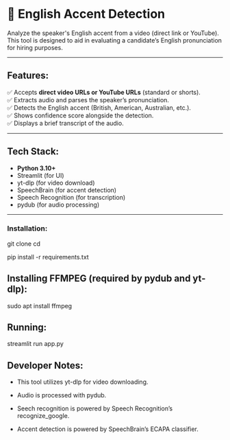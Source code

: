 # 🎤 English Accent Detection

Analyze the speaker's English accent from a video (direct link or YouTube).  
This tool is designed to aid in evaluating a candidate’s English pronunciation for hiring purposes.

---

## Features:

✅ Accepts **direct video URLs or YouTube URLs** (standard or shorts).  
✅ Extracts audio and parses the speaker’s pronunciation.  
✅ Detects the English accent (British, American, Australian, etc.).  
✅ Shows confidence score alongside the detection.  
✅ Displays a brief transcript of the audio.

---

## Tech Stack:

- **Python 3.10+**
- Streamlit (for UI)
- yt-dlp (for video download)
- SpeechBrain (for accent detection)
- Speech Recognition (for transcription)
- pydub (for audio processing)

---
### Installation:

git clone <your-repo-url>
cd <your-repo-name>

pip install -r requirements.txt

##  Installing FFMPEG (required by pydub and yt-dlp):

sudo apt install ffmpeg

## Running:
streamlit run app.py
## Developer Notes:
- This tool utilizes yt-dlp for video downloading.

- Audio is processed with pydub.

- Seech recognition is powered by Speech Recognition’s recognize_google.

- Accent detection is powered by SpeechBrain’s ECAPA classifier.


